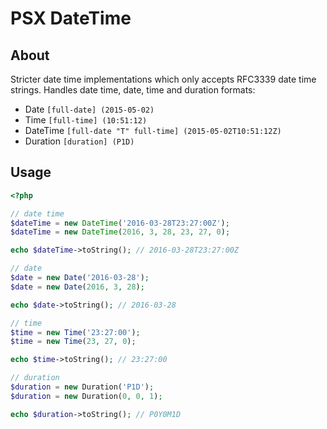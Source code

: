 PSX DateTime
===

## About

Stricter date time implementations which only accepts RFC3339 date time strings.
Handles date time, date, time and duration formats:

* Date `[full-date] (2015-05-02)`
* Time `[full-time] (10:51:12)`
* DateTime `[full-date "T" full-time] (2015-05-02T10:51:12Z)`
* Duration `[duration] (P1D)`

## Usage

```php
<?php

// date time
$dateTime = new DateTime('2016-03-28T23:27:00Z');
$dateTime = new DateTime(2016, 3, 28, 23, 27, 0);

echo $dateTime->toString(); // 2016-03-28T23:27:00Z

// date
$date = new Date('2016-03-28');
$date = new Date(2016, 3, 28);

echo $date->toString(); // 2016-03-28

// time
$time = new Time('23:27:00');
$time = new Time(23, 27, 0);

echo $time->toString(); // 23:27:00

// duration
$duration = new Duration('P1D');
$duration = new Duration(0, 0, 1);

echo $duration->toString(); // P0Y0M1D

```
